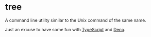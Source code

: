 # tree

A command line utility similar to the Unix command of the same name.

Just an excuse to have some fun with
[TypeScript](https://www.typescriptlang.org/) and
[Deno](https://deno.com/runtime).
